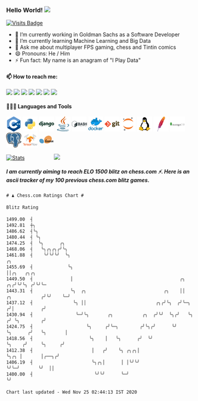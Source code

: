   ### Hello World!  <img src="https://github.com/sciencepal/sciencepal/blob/master/assets/Hi.gif" width="29px">
  [![Visits Badge](https://badges.pufler.dev/visits/sciencepal/sciencepal)](https://badges.pufler.dev/visits/sciencepal/sciencepal)
  
  - 🔭 I’m currently working in Goldman Sachs as a Software Developer
  - 🌱 I’m currently learning Machine Learning and Big Data
  - 💬 Ask me about multiplayer FPS gaming, chess and Tintin comics
  - 😄 Pronouns: He / Him
  - ⚡ Fun fact: My name is an anagram of "I Play Data"
  
  #### 📫 How to reach me:   
  [<img src="https://upload.wikimedia.org/wikipedia/commons/8/83/Steam_icon_logo.svg" width="3.5%"/>](https://steamcommunity.com/id/mongocds/)
  [<img src="https://github.com/sciencepal/sciencepal/blob/master/assets/discord-round.svg" width="3.5%"/>](https://discord.gg/MnUUbHe)
  [<img src="https://img.icons8.com/color/48/000000/twitter.png" width="3.5%"/>](https://twitter.com/sciencepal)
  [<img src="https://img.icons8.com/color/48/000000/linkedin.png" width="3.5%"/>](https://www.linkedin.com/in/adityapal1/)
  [<img src="https://img.icons8.com/fluent/48/000000/facebook-new.png" width="3.5%"/>](https://www.facebook.com/sciencepal/)
  [<img src="https://img.icons8.com/fluent/48/000000/instagram-new.png" width="3.5%"/>](https://www.instagram.com/aditya_sciencepal/)
  <a href="mailto:aditya.pal.science@gmail.com"> <img src="https://img.icons8.com/fluent/48/000000/gmail.png" width="3.5%"/> </a>
  
  #### 👨🏻‍💻 Languages and Tools <br />
  <code><img height="40" src="https://raw.githubusercontent.com/github/explore/80688e429a7d4ef2fca1e82350fe8e3517d3494d/topics/cpp/cpp.png"></code>
  <code><img height="40" src="https://raw.githubusercontent.com/github/explore/80688e429a7d4ef2fca1e82350fe8e3517d3494d/topics/python/python.png"></code>
  <code><img height="40" src="https://raw.githubusercontent.com/github/explore/80688e429a7d4ef2fca1e82350fe8e3517d3494d/topics/django/django.png"></code>
  <code><img height="40" src="https://raw.githubusercontent.com/github/explore/80688e429a7d4ef2fca1e82350fe8e3517d3494d/topics/java/java.png"></code>
  <code><img height="40" src="https://raw.githubusercontent.com/github/explore/80688e429a7d4ef2fca1e82350fe8e3517d3494d/topics/bash/bash.png"></code>
  <code><img height="40" src="https://raw.githubusercontent.com/github/explore/80688e429a7d4ef2fca1e82350fe8e3517d3494d/topics/docker/docker.png"></code>
  <code><img height="40" src="https://raw.githubusercontent.com/github/explore/80688e429a7d4ef2fca1e82350fe8e3517d3494d/topics/git/git.png"></code>
  <code><img height="40" src="https://raw.githubusercontent.com/github/explore/80688e429a7d4ef2fca1e82350fe8e3517d3494d/topics/jupyter-notebook/jupyter-notebook.png"></code>
  <code><img height="40" src="https://raw.githubusercontent.com/github/explore/80688e429a7d4ef2fca1e82350fe8e3517d3494d/topics/linux/linux.png"></code>
  <code><img height="40" src="https://raw.githubusercontent.com/github/explore/80688e429a7d4ef2fca1e82350fe8e3517d3494d/topics/maven/maven.png"></code>
  <code><img height="40" src="https://raw.githubusercontent.com/github/explore/80688e429a7d4ef2fca1e82350fe8e3517d3494d/topics/mongodb/mongodb.png"></code>
  <code><img height="40" src="https://raw.githubusercontent.com/github/explore/80688e429a7d4ef2fca1e82350fe8e3517d3494d/topics/postgresql/postgresql.png"></code>
  <code><img height="40" src="https://raw.githubusercontent.com/github/explore/80688e429a7d4ef2fca1e82350fe8e3517d3494d/topics/tensorflow/tensorflow.png"></code>
  <code><img height="40" src="https://raw.githubusercontent.com/github/explore/80688e429a7d4ef2fca1e82350fe8e3517d3494d/topics/scikit-learn/scikit-learn.png"></code>
  
  [![Stats](https://github-readme-stats.vercel.app/api?username=sciencepal&show_icons=true&theme=radical)](https://github-readme-stats.vercel.app/api?username=sciencepal&show_icons=true&theme=radical)&nbsp; &nbsp; &nbsp; &nbsp; &nbsp; &nbsp; &nbsp; &nbsp; &nbsp; &nbsp; <img src="https://github.com/sciencepal/sciencepal/blob/master/assets/saved.gif" width="195">
  
  ##### I am currently aiming to reach ELO 1500 blitz on chess.com ⚡. Here is an ascii tracker of my 100 previous chess.com blitz games.

  ```
  # ♟︎ Chess.com Ratings Chart #
  
  Blitz Rating

 1499.00  ┤
 1492.81  ┼╮
 1486.62  ┤╰╮
 1480.44  ┤ ╰╮
 1474.25  ┤  ╰╮      ╭╮
 1468.06  ┤   ╰╮╭╮╭╮╭╯╰╮
 1461.88  ┤    ╰╯╰╯╰╯  ╰╮                                                                         ╭╮
 1455.69  ┤             ╰╮                                                                        ││╭╮   ╭╮╭╮
 1449.50  ┤              │                                        ╭╮                           ╭╮╭╯╰╯╰╮ ╭╯╰╯╰─
 1443.31  ┤              ╰╮  ╭╮                             ╭╮    ││             ╭╮           ╭╯╰╯    ╰─╯
 1437.12  ┤               ╰╮ ││                          ╭╮╭╯╰╮  ╭╯╰─╮          ╭╯│          ╭╯
 1430.94  ┤                ╰─╯╰╮       ╭╮           ╭╮  ╭╯╰╯  ╰╮╭╯   ╰╮        ╭╯ ╰╮        ╭╯
 1424.75  ┤                    ╰╮     ╭╯╰─╮        ╭╯╰╮╭╯      ╰╯     ╰╮      ╭╯   ╰╮       │
 1418.56  ┤                     ╰╮    │   ╰╮      ╭╯  ╰╯               ╰╮    ╭╯     ╰╮     ╭╯
 1412.38  ┤                      │   ╭╯    ╰╮ ╭╮╭╮│                     ╰╮╭╮ │       │╭──╮╭╯
 1406.19  ┤                      ╰╮╭╮│      │ │╰╯╰╯                      ╰╯╰─╯       ╰╯  ││
 1400.00  ┤                       ╰╯╰╯      ╰─╯                                          ╰╯

Chart last updated - Wed Nov 25 02:44:13 IST 2020  
  ```
  
